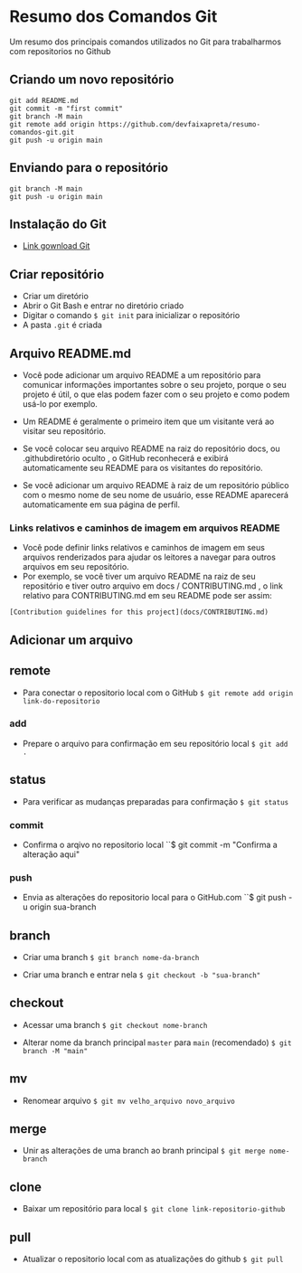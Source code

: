 # Resumo dos Comandos Git
Um resumo dos principais comandos utilizados no Git para trabalharmos com repositorios no Github

## Criando um novo repositório
```git init
git add README.md
git commit -m "first commit"
git branch -M main
git remote add origin https://github.com/devfaixapreta/resumo-comandos-git.git
git push -u origin main
```

## Enviando para o repositório
```git remote add origin https://github.com/devfaixapreta/resumo-comandos-git.git
git branch -M main
git push -u origin main
```

## Instalação do Git
* [Link gownload Git](https://git-scm.com/downloads)

## Criar repositório
* Criar um diretório 
* Abrir o Git Bash e entrar no diretório criado
* Digitar o comando `$ git init` para inicializar o repositório
* A pasta `.git` é criada

## Arquivo README.md
* Você pode adicionar um arquivo README a um repositório para comunicar informações importantes sobre o seu projeto, porque o seu projeto é útil, o que elas podem fazer com o seu projeto e como podem usá-lo por exemplo.
* Um README é geralmente o primeiro item que um visitante verá ao visitar seu repositório. 

* Se você colocar seu arquivo README na raiz do repositório docs, ou .githubdiretório oculto , o GitHub reconhecerá e exibirá automaticamente seu README para os visitantes do repositório.
* Se você adicionar um arquivo README à raiz de um repositório público com o mesmo nome de seu nome de usuário, esse README aparecerá automaticamente em sua página de perfil.

### Links relativos e caminhos de imagem em arquivos README
* Você pode definir links relativos e caminhos de imagem em seus arquivos renderizados para ajudar os leitores a navegar para outros arquivos em seu repositório.
* Por exemplo, se você tiver um arquivo README na raiz de seu repositório e tiver outro arquivo em docs / CONTRIBUTING.md , o link relativo para CONTRIBUTING.md em seu README pode ser assim:

`[Contribution guidelines for this project](docs/CONTRIBUTING.md)`

## Adicionar um arquivo

## remote
* Para conectar o repositorio local com o GitHub
``$ git remote add origin link-do-repositorio``

### add
* Prepare o arquivo para confirmação em seu repositório local
``$ git add .``

## status
* Para verificar as mudanças preparadas para confirmação
``$ git status``

### commit
* Confirma o arqivo no repositorio local
``$ git commit -m "Confirma a alteração aqui"

### push
* Envia as alterações do repositorio local para o GitHub.com
``$ git push -u origin sua-branch

## branch
* Criar uma branch
``$ git branch nome-da-branch``

* Criar uma branch e entrar nela
``$ git checkout -b "sua-branch"``

## checkout
* Acessar uma branch
``$ git checkout nome-branch``

* Alterar nome da branch principal `master` para `main` (recomendado)
``$ git branch -M "main"``

## mv
* Renomear arquivo
``$ git mv velho_arquivo novo_arquivo``

## merge
* Unir as alterações de uma branch ao branh principal
``$ git merge nome-branch``

## clone
* Baixar um repositório para local
``$ git clone link-repositorio-github``

## pull
* Atualizar o repositorio local com as atualizações do github
``$ git pull``



